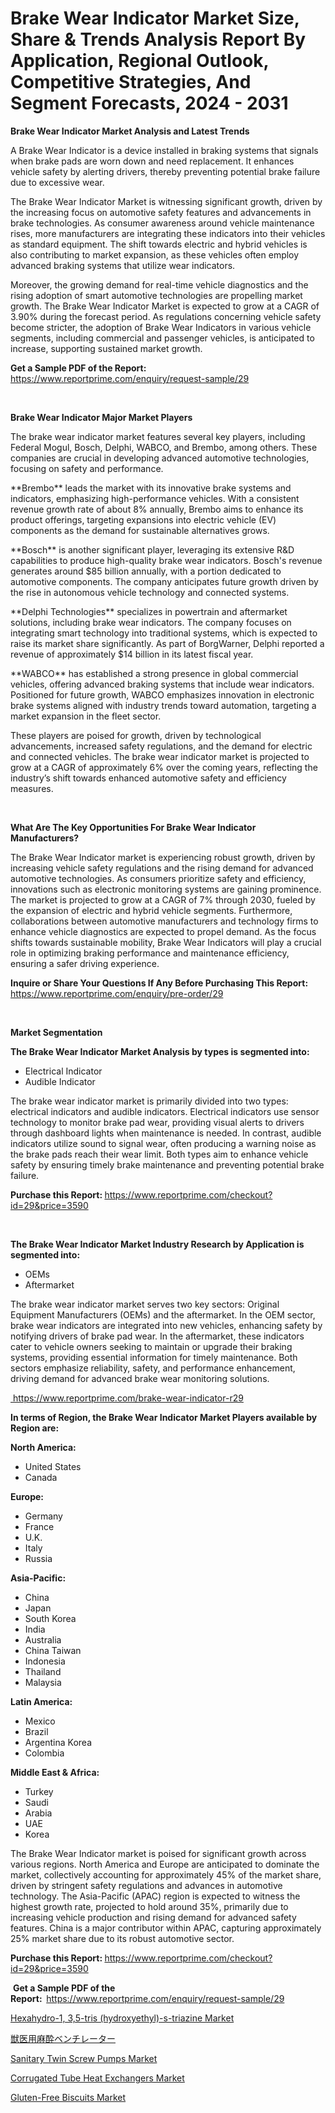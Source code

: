 <p><h1>Brake Wear Indicator Market Size, Share & Trends Analysis Report By Application, Regional Outlook, Competitive Strategies, And Segment Forecasts, 2024 - 2031</h1></p><p><strong>Brake Wear Indicator Market Analysis and Latest Trends</strong></p>
<p><p>A Brake Wear Indicator is a device installed in braking systems that signals when brake pads are worn down and need replacement. It enhances vehicle safety by alerting drivers, thereby preventing potential brake failure due to excessive wear.</p><p>The Brake Wear Indicator Market is witnessing significant growth, driven by the increasing focus on automotive safety features and advancements in brake technologies. As consumer awareness around vehicle maintenance rises, more manufacturers are integrating these indicators into their vehicles as standard equipment. The shift towards electric and hybrid vehicles is also contributing to market expansion, as these vehicles often employ advanced braking systems that utilize wear indicators.</p><p>Moreover, the growing demand for real-time vehicle diagnostics and the rising adoption of smart automotive technologies are propelling market growth. The Brake Wear Indicator Market is expected to grow at a CAGR of 3.90% during the forecast period. As regulations concerning vehicle safety become stricter, the adoption of Brake Wear Indicators in various vehicle segments, including commercial and passenger vehicles, is anticipated to increase, supporting sustained market growth.</p></p>
<p><strong>Get a Sample PDF of the Report:&nbsp;</strong> <a href="https://www.reportprime.com/enquiry/request-sample/29">https://www.reportprime.com/enquiry/request-sample/29</a></p>
<p>&nbsp;</p>
<p><strong>Brake Wear Indicator Major Market Players</strong></p>
<p><p>The brake wear indicator market features several key players, including Federal Mogul, Bosch, Delphi, WABCO, and Brembo, among others. These companies are crucial in developing advanced automotive technologies, focusing on safety and performance. </p><p>**Brembo** leads the market with its innovative brake systems and indicators, emphasizing high-performance vehicles. With a consistent revenue growth rate of about 8% annually, Brembo aims to enhance its product offerings, targeting expansions into electric vehicle (EV) components as the demand for sustainable alternatives grows.</p><p>**Bosch** is another significant player, leveraging its extensive R&D capabilities to produce high-quality brake wear indicators. Bosch's revenue generates around $85 billion annually, with a portion dedicated to automotive components. The company anticipates future growth driven by the rise in autonomous vehicle technology and connected systems.</p><p>**Delphi Technologies** specializes in powertrain and aftermarket solutions, including brake wear indicators. The company focuses on integrating smart technology into traditional systems, which is expected to raise its market share significantly. As part of BorgWarner, Delphi reported a revenue of approximately $14 billion in its latest fiscal year.</p><p>**WABCO** has established a strong presence in global commercial vehicles, offering advanced braking systems that include wear indicators. Positioned for future growth, WABCO emphasizes innovation in electronic brake systems aligned with industry trends toward automation, targeting a market expansion in the fleet sector.</p><p>These players are poised for growth, driven by technological advancements, increased safety regulations, and the demand for electric and connected vehicles. The brake wear indicator market is projected to grow at a CAGR of approximately 6% over the coming years, reflecting the industry’s shift towards enhanced automotive safety and efficiency measures.</p></p>
<p>&nbsp;</p>
<p><strong>What Are The Key Opportunities For Brake Wear Indicator Manufacturers?</strong></p>
<p><p>The Brake Wear Indicator market is experiencing robust growth, driven by increasing vehicle safety regulations and the rising demand for advanced automotive technologies. As consumers prioritize safety and efficiency, innovations such as electronic monitoring systems are gaining prominence. The market is projected to grow at a CAGR of 7% through 2030, fueled by the expansion of electric and hybrid vehicle segments. Furthermore, collaborations between automotive manufacturers and technology firms to enhance vehicle diagnostics are expected to propel demand. As the focus shifts towards sustainable mobility, Brake Wear Indicators will play a crucial role in optimizing braking performance and maintenance efficiency, ensuring a safer driving experience.</p></p>
<p><strong>Inquire or Share Your Questions If Any Before Purchasing This Report:</strong> <a href="https://www.reportprime.com/enquiry/pre-order/29">https://www.reportprime.com/enquiry/pre-order/29</a></p>
<p>&nbsp;</p>
<p><strong>Market Segmentation</strong></p>
<p><strong>The Brake Wear Indicator Market Analysis by types is segmented into:</strong></p>
<p><ul><li>Electrical Indicator</li><li>Audible Indicator</li></ul></p>
<p><p>The brake wear indicator market is primarily divided into two types: electrical indicators and audible indicators. Electrical indicators use sensor technology to monitor brake pad wear, providing visual alerts to drivers through dashboard lights when maintenance is needed. In contrast, audible indicators utilize sound to signal wear, often producing a warning noise as the brake pads reach their wear limit. Both types aim to enhance vehicle safety by ensuring timely brake maintenance and preventing potential brake failure.</p></p>
<p><strong>Purchase this Report:&nbsp;</strong><a href="https://www.reportprime.com/checkout?id=29&price=3590">https://www.reportprime.com/checkout?id=29&price=3590</a></p>
<p>&nbsp;</p>
<p><strong>The Brake Wear Indicator Market Industry Research by Application is segmented into:</strong></p>
<p><ul><li>OEMs</li><li>Aftermarket</li></ul></p>
<p><p>The brake wear indicator market serves two key sectors: Original Equipment Manufacturers (OEMs) and the aftermarket. In the OEM sector, brake wear indicators are integrated into new vehicles, enhancing safety by notifying drivers of brake pad wear. In the aftermarket, these indicators cater to vehicle owners seeking to maintain or upgrade their braking systems, providing essential information for timely maintenance. Both sectors emphasize reliability, safety, and performance enhancement, driving demand for advanced brake wear monitoring solutions.</p></p>
<p><a href="https://www.reportprime.com/brake-wear-indicator-r29">&nbsp;https://www.reportprime.com/brake-wear-indicator-r29</a></p>
<p><strong>In terms of Region, the Brake Wear Indicator Market Players available by Region are:</strong></p>
<p>
    <p> <strong> North America: </strong>
        <ul>
            <li>United States</li>
            <li>Canada</li>
        </ul>
        </p> 
    <p> <strong> Europe: </strong>
        <ul>
            <li>Germany</li>
            <li>France</li>
            <li>U.K.</li>
            <li>Italy</li>
            <li>Russia</li>
        </ul>
        </p> 
    <p> <strong> Asia-Pacific: </strong>
        <ul>
            <li>China</li>
            <li>Japan</li>
            <li>South Korea</li>
            <li>India</li>
            <li>Australia</li>
            <li>China Taiwan</li>
            <li>Indonesia</li>
            <li>Thailand</li>
            <li>Malaysia</li>
        </ul>
        </p> 
    <p> <strong> Latin America: </strong>
        <ul>
            <li>Mexico</li>
            <li>Brazil</li>
            <li>Argentina Korea</li>
            <li>Colombia</li>
        </ul>
        </p> 
    <p> <strong> Middle East & Africa: </strong>
        <ul>
            <li>Turkey</li>
            <li>Saudi</li>
            <li>Arabia</li>
            <li>UAE</li>
            <li>Korea</li>
        </ul>
    </p>
    </p>
<p><p>The Brake Wear Indicator market is poised for significant growth across various regions. North America and Europe are anticipated to dominate the market, collectively accounting for approximately 45% of the market share, driven by stringent safety regulations and advances in automotive technology. The Asia-Pacific (APAC) region is expected to witness the highest growth rate, projected to hold around 35%, primarily due to increasing vehicle production and rising demand for advanced safety features. China is a major contributor within APAC, capturing approximately 25% market share due to its robust automotive sector.</p></p>
<p><strong>Purchase this Report: </strong><a href="https://www.reportprime.com/checkout?id=29&price=3590">https://www.reportprime.com/checkout?id=29&price=3590</a></p>
<p>&nbsp;<strong>Get a Sample PDF of the Report:&nbsp;&nbsp;</strong><a href="https://www.reportprime.com/enquiry/request-sample/29">https://www.reportprime.com/enquiry/request-sample/29</a></p>
<p><strong></strong></p>
<p><p><a href="https://issuu.com/reportprime-2/docs/hexahydro-1-35-tris-hydroxyethyl-s-_e3794b1306069f">Hexahydro-1, 3,5-tris (hydroxyethyl)-s-triazine Market</a></p><p><a href="https://medium.com/@opalkilback2023/%E7%8D%A3%E5%8C%BB%E9%BA%BB%E9%85%94%E7%94%A8%E4%BA%BA%E5%B7%A5%E5%91%BC%E5%90%B8%E5%99%A8%E5%B8%82%E5%A0%B4%E3%81%AE%E4%BA%88%E6%B8%AC-%E5%B8%82%E5%A0%B4%E5%8B%95%E5%90%91-%E3%81%8A%E3%82%88%E3%81%B3%E5%BD%B1%E9%9F%BF%E5%88%86%E6%9E%90-2024%E5%B9%B4-2031%E5%B9%B4-0071d6f1bcf3">獣医用麻酔ベンチレーター</a></p><p><a href="https://medium.com/@kstephenurdes435/exploring-sanitary-twin-screw-pumps-market-dynamics-global-trends-and-future-growth-prospects-e1508f88c833">Sanitary Twin Screw Pumps Market</a></p><p><a href="https://medium.com/@kstephenurdes435/corrugated-tube-heat-exchangers-market-global-market-share-and-ranking-overall-sales-and-demand-37160e892ba3">Corrugated Tube Heat Exchangers Market</a></p><p><a href="https://issuu.com/reportprime-2/docs/gluten-free-biscuits-market-size-20_da5a211dc904f0">Gluten-Free Biscuits Market</a></p></p>